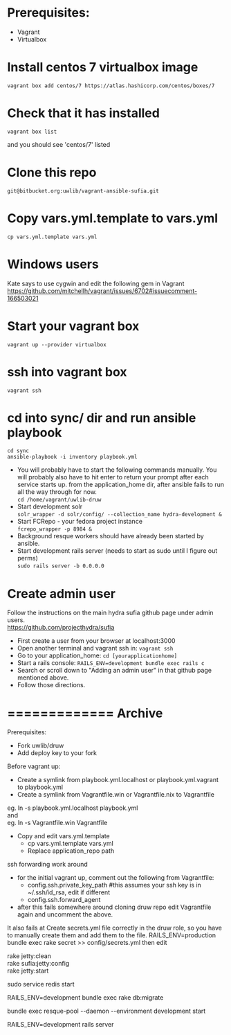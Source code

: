 # Prerequisites:
 - Vagrant
 - Virtualbox

# Install centos 7 virtualbox image
`vagrant box add centos/7 https://atlas.hashicorp.com/centos/boxes/7`

# Check that it has installed
`vagrant box list`

and you should see 'centos/7' listed

# Clone this repo
`git@bitbucket.org:uwlib/vagrant-ansible-sufia.git`

# Copy vars.yml.template to vars.yml
`cp vars.yml.template vars.yml`

# Windows users
Kate says to use cygwin and edit the following gem in Vagrant   
https://github.com/mitchellh/vagrant/issues/6702#issuecomment-166503021

# Start your vagrant box
`vagrant up --provider virtualbox`

# ssh into vagrant box
`vagrant ssh`

# cd into sync/ dir and run ansible playbook
`cd sync`   
`ansible-playbook -i inventory playbook.yml`

* You will probably have to start the following commands manually. You will probably also have to hit enter to return your prompt after each service starts up. 
 from the application_home dir, after ansible fails to run all the way through for now.   
`cd /home/vagrant/uwlib-druw`   
* Start development solr   
`solr_wrapper -d solr/config/ --collection_name hydra-development &`   
* Start FCRepo - your fedora project instance   
`fcrepo_wrapper -p 8984 &`   
* Background resque workers should have already been started by ansible.   
* Start development rails server (needs to start as sudo until I figure out perms)   
`sudo rails server -b 0.0.0.0`

# Create admin user
Follow the instructions on the main hydra sufia github page under admin users.   
https://github.com/projecthydra/sufia

 - First create a user from your browser at localhost:3000
 - Open another terminal and vagrant ssh in: `vagrant ssh `
 - Go to your application_home: `cd [yourapplicationhome]`
 - Start a rails console: `RAILS_ENV=development bundle exec rails c`
 - Search or scroll down to "Adding an admin user" in that github page mentioned above.
 - Follow those directions.

=============
Archive
==========
Prerequisites:
  - Fork uwlib/druw
  - Add deploy key to your fork

Before vagrant up:  
  - Create a symlink from playbook.yml.localhost or playbook.yml.vagrant to playbook.yml
  - Create a symlink from Vagrantfile.win or Vagrantfile.nix to Vagrantfile

eg. ln -s playbook.yml.localhost playbook.yml  
and  
eg. ln -s Vagrantfile.win Vagrantfile

  - Copy and edit vars.yml.template  
    - cp vars.yml.template vars.yml
    - Replace application_repo path

ssh forwarding work around  
  - for the initial vagrant up, comment out the following from Vagrantfile:  
    - config.ssh.private_key_path #this assumes your ssh key is in ~/.ssh/id_rsa, edit if different
    - config.ssh.forward_agent
  - after this fails somewhere around cloning druw repo edit Vagrantfile again and uncomment the above.

It also fails at Create secrets.yml file correctly in the druw role, so you have to manually create them and add them to the file.
RAILS_ENV=production bundle exec rake secret >> config/secrets.yml
then edit 

rake jetty:clean  
rake sufia:jetty:config  
rake jetty:start  

sudo service redis start  

RAILS_ENV=development bundle exec rake db:migrate  

bundle exec resque-pool --daemon --environment development start  

RAILS_ENV=development rails server
